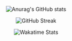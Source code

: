 

<div align="center">  
  
![Anurag's GitHub stats](https://github-readme-stats.vercel.app/api?username=jsohndata&show_icons=true&theme=radical&card_width=500)

![GitHub Streak](https://streak-stats.demolab.com?user=jsohndata&theme=tokyonight&date_format=%5BY.%5Dn.j&mode=weekly&card_width=500)
  
![Wakatime Stats](https://github-readme-stats.vercel.app/api/wakatime?username=jsohndata&theme=github_dark&layout=compact)

 </div>
 

